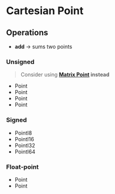 # Cartesian Point

## Operations

- **add** → sums two points

### Unsigned

> Consider using **[Matrix Point](../matrix/point.md) instead**

- Point
- Point
- Point
- Point

### Signed

- PointI8
- PointI16
- PointI32
- PointI64

### Float-point

- Point
- Point
